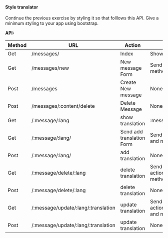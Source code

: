 #### Style translator

Continue the previous exercise by styling it so that folllows this API. Give a minimum styling to your app using bootstrap. 

**API:**

Method  | URL                                 | Action                    | response
------- | ----------------------------------  | ---------                 | ---------------------
Get     | /messages/                          | Index                     | Show All messages in english
Get     | /messages/new                       | New message Form          | Send a form with action="/messages" and method="POST" and one input field
Post    | /messages                           | Create New message        | None Redirect to  /:message/EN
Post    | /messages/:content/delete           | Delete Message            | None Redirect to /messages
Get     | /:message/:lang                     | show translation          | :message is :translation in :lang
Get     | /:message/:lang/                    | Send add translation Form | Send a form with action="/:message/:lang" and method="POST" and one input field
Post    | /:message/:lang/                    | add translation           | None redirect to /:message
Get     | /:message/delete/:lang              | delete translation        | Send a form with action="/:message/delete/:lang" and method="POST" and one input field
Post    | /:message/delete/:lang              | delete translation        | None redirect to /:message
Get     | /:message/update/:lang/:translation | update translation        | Send a form with action="/:message/delete/:lang/:translation" and method="POST" and one input field
Post    | /:message/update/:lang/:translation | update translation        | None redirect to /:message
